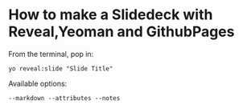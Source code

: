 
# How to make a Slidedeck with Reveal,Yeoman and GithubPages

From the terminal, pop in:

  ```yo reveal:slide "Slide Title"```

Available options:

 ```--markdown --attributes --notes```
